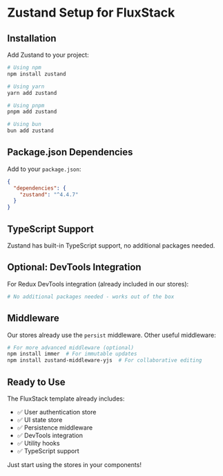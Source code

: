 # Zustand Setup for FluxStack

## Installation

Add Zustand to your project:

```bash
# Using npm
npm install zustand

# Using yarn
yarn add zustand

# Using pnpm
pnpm add zustand

# Using bun
bun add zustand
```

## Package.json Dependencies

Add to your `package.json`:

```json
{
  "dependencies": {
    "zustand": "^4.4.7"
  }
}
```

## TypeScript Support

Zustand has built-in TypeScript support, no additional packages needed.

## Optional: DevTools Integration

For Redux DevTools integration (already included in our stores):

```bash
# No additional packages needed - works out of the box
```

## Middleware

Our stores already use the `persist` middleware. Other useful middleware:

```bash
# For more advanced middleware (optional)
npm install immer  # For immutable updates
npm install zustand-middleware-yjs  # For collaborative editing
```

## Ready to Use

The FluxStack template already includes:
- ✅ User authentication store
- ✅ UI state store  
- ✅ Persistence middleware
- ✅ DevTools integration
- ✅ Utility hooks
- ✅ TypeScript support

Just start using the stores in your components!